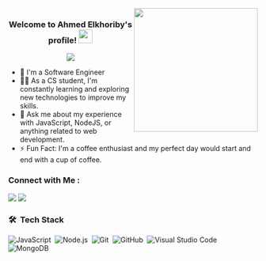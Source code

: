
<img width="250" align="right" src="https://c.tenor.com/_DOBjnGspYAAAAAM/code-coding.gif">

<h3 align="center">
  Welcome to Ahmed Elkhoriby's profile!
  <img src="https://media.giphy.com/media/hvRJCLFzcasrR4ia7z/giphy.gif" width="28">
</h3>

<!-- Typing SVG by DenverCoder1 - https://github.com/DenverCoder1/readme-typing-svg -->
<p align="center">
  <a href="https://github.com/DenverCoder1/readme-typing-svg"><img src="https://readme-typing-svg.herokuapp.com/?lines=Backend%20web%20developer;Always%20learning%20new%20things&font=Fira%20Code&center=true&width=440&height=45&color=f75c7e&vCenter=true&size=22"></a>
</p> 

- 🏢 I'm a Software Engineer
- 👨‍💻 As a CS student, I'm constantly learning and exploring new technologies to improve my skills.
- 💬 Ask me about my experience with JavaScript, NodeJS, or anything related to web development.
- ⚡ Fun Fact: I'm a coffee enthusiast and my perfect day would start and end with a cup of coffee.


### Connect with Me :

<a href="https://www.linkedin.com/in/ahmed-said-523685269/" target="_blank"><img src="https://img.shields.io/badge/-Ahmed%20Elkhoriby-0077B5?style=for-the-badge&logo=Linkedin&logoColor=white"/></a>
<a href="https://t.me/Ahmed_El_Khoriby" target="_blank"><img src="https://img.shields.io/badge/-Ahmed%20Elkhoriby-0077B5?style=for-the-badge&logo=Telegram&logoColor=white"/></a>

### 🛠 &nbsp;Tech Stack
![JavaScript](https://img.shields.io/badge/-JavaScript-05122A?style=flat&logo=javascript)&nbsp;
![Node.js](https://img.shields.io/badge/-Node.js-05122A?style=flat&logo=node.js&logoColor=339933)&nbsp;
![Git](https://img.shields.io/badge/-Git-05122A?style=flat&logo=git)&nbsp;
![GitHub](https://img.shields.io/badge/-GitHub-05122A?style=flat&logo=github)&nbsp;
![Visual Studio Code](https://img.shields.io/badge/-Visual%20Studio%20Code-05122A?style=flat&logo=visual-studio-code&logoColor=007ACC)&nbsp;
![MongoDB](https://img.shields.io/badge/-MongoDB-05122A?style=flat&logo=MongoDB)&nbsp;
